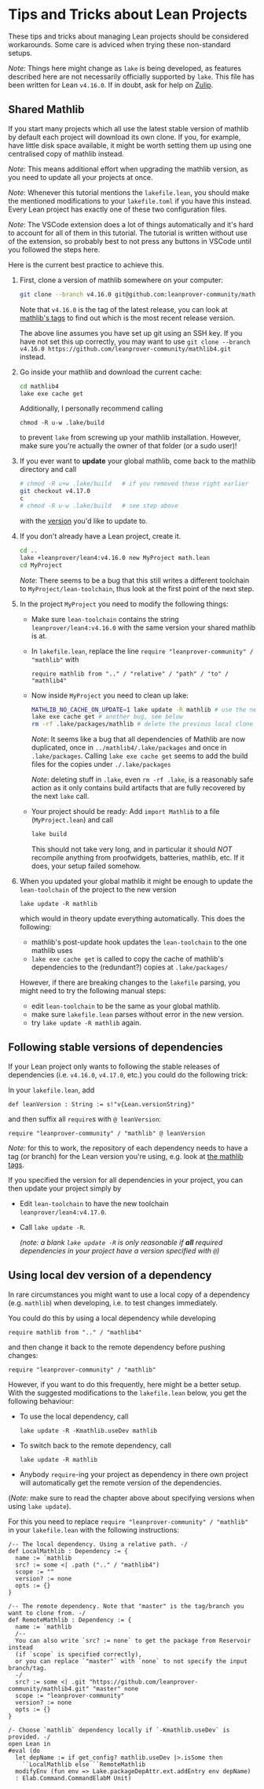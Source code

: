 # Tips and Tricks about Lean Projects

These tips and tricks about managing Lean projects should be considered workarounds.
Some care is adviced when trying these non-standard setups.

*Note:* Things here might change as `lake` is being developed, as features described here are not necessarily officially supported by `lake`. This file has been written for Lean `v4.16.0`. If in doubt, ask for help on [Zulip](https://leanprover.zulipchat.com).

## Shared Mathlib

If you start many projects which all use the latest stable version of mathlib
by default each project will download its own clone.
If you, for example, have little disk space available,
it might be worth setting them up using one centralised copy of mathlib instead.

*Note*: This means additional effort when upgrading the mathlib version,
as you need to update all your projects at once.

*Note*: Whenever this tutorial mentions the `lakefile.lean`, you should make the mentioned
modifications to your `lakefile.toml` if you have this instead. Every Lean project
has exactly one of these two configuration files.

*Note*: The VSCode extension does a lot of things automatically and it's hard to account for all of them in this tutorial.
The tutorial is written without use of the extension, so probably best to not press any buttons in VSCode until you followed the steps
here.

Here is the current best practice to achieve this.

1) First, clone a version of mathlib somewhere on your computer:
   ```bash
   git clone --branch v4.16.0 git@github.com:leanprover-community/mathlib4.git
   ```
   Note that `v4.16.0` is the tag of the latest release, you can look at [mathlib's tags](https://github.com/leanprover-community/mathlib4/tags) to find out which is the most recent release version.

   The above line assumes you have set up git using an SSH key.
   If you have not set this up correctly, you may want to
   use `git clone --branch v4.16.0 https://github.com/leanprover-community/mathlib4.git` instead.

2) Go inside your mathlib and download the current cache:
   ```bash
   cd mathlib4
   lake exe cache get
   ```
   Additionally, I personally recommend calling
   ```
   chmod -R u-w .lake/build
   ```
   to prevent `lake` from screwing up your mathlib installation. However, make sure you're actually the owner of that folder (or a sudo user)!
3) If you ever want to **update** your global mathlib, come back to the mathlib directory and call
   ```bash
   # chmod -R u+w .lake/build   # if you removed these right earlier
   git checkout v4.17.0
   c
   # chmod -R u-w .lake/build   # see step above
   ```
   with the [version](https://github.com/leanprover-community/mathlib4/tags) you'd like to update to.
4) If you don't already have a Lean project, create it.
   ```bash
   cd ..
   lake +leanprover/lean4:v4.16.0 new MyProject math.lean
   cd MyProject
   ```
   *Note*: There seems to be a bug that this still writes a different toolchain to `MyProject/lean-toolchain`, thus look at
   the first point of the next step.
5) In the project `MyProject` you need to modify the following things:
   * Make sure `lean-toolchain` contains the string `leanprover/lean4:v4.16.0` with the same version your shared mathlib is at.
   * In `lakefile.lean`, replace the line `require "leanprover-community" / "mathlib"` with
     ```
     require mathlib from ".." / "relative" / "path" / "to" / "mathlib4"
     ```
   * Now inside `MyProject` you need to clean up lake:
     ```bash
     MATHLIB_NO_CACHE_ON_UPDATE=1 lake update -R mathlib # use the new path for mathlib
     lake exe cache get # another bug, see below
     rm -rf .lake/packages/mathlib # delete the previous local clone of mathlib
     ```

     *Note*: It seems like a bug that all dependencies of Mathlib are now duplicated, once in `../mathlib4/.lake/packages` and once in
     `.lake/packages`. Calling `lake exe cache get` seems to add the build files for the copies under `./.lake/packages`

     *Note*: deleting stuff in `.lake`, even `rm -rf .lake`, is a reasonably safe action as it only contains build artifacts that are fully recovered by the next `lake` call.
   * Your project should be ready: Add `import Mathlib` to a file (`MyProject.lean`) and call
     ```bash
     lake build
     ```
     This should not take very long, and in particular it should *NOT* recompile anything from proofwidgets, batteries, mathlib, etc.
     If it does, your setup failed somehow.
6) When you updated your global mathlib it might be enough to update the `lean-toolchain` of the project to the new version
   ```
   lake update -R mathlib
   ```
   which would in theory update everything automatically. This does the following:
   * mathlib's post-update hook updates the `lean-toolchain` to the one mathlib uses
   * `lake exe cache get` is called to copy the cache of mathlib's dependencies to the (redundant?) copies at `.lake/packages/` 

   However, if there are breaking changes to the `lakefile` parsing, you might need to try the following manual steps:
   * edit `lean-toolchain` to be the same as your global mathlib.
   * make sure `lakefile.lean` parses without error in the new version.
   * try `lake update -R mathlib` again.

## Following stable versions of dependencies

If your Lean project only wants to following the stable releases of dependencies (i.e. `v4.16.0`, `v4.17.0`, etc.) you could do the following trick:

In your `lakefile.lean`, add

```lean
def leanVersion : String := s!"v{Lean.versionString}"
```

and then suffix all `require`s with `@ leanVersion`:

```
require "leanprover-community" / "mathlib" @ leanVersion
```

*Note:* for this to work, the repository of each dependency needs to have a tag (or branch) for the Lean version you're using, e.g. look at [the mathlib tags](https://github.com/leanprover-community/mathlib4/tags).

If you specified the version for all dependencies in your project, you can then update your project simply by

* Edit `lean-toolchain` to have the new toolchain `leanprover/lean4:v4.17.0`.
* Call `lake update -R`.

  *(note: a blank `lake update -R` is only reasonable if **all** required dependencies in your project have a version specified with `@`)*



## Using local dev version of a dependency

In rare circumstances you might want to use a local copy of a dependency (e.g. `mathlib`) when developing, i.e. to test changes immediately.

You could do this by using a local dependency while developing
```
require mathlib from ".." / "mathlib4"
```
and then change it back to the remote dependency before pushing changes:
```
require "leanprover-community" / "mathlib"
```

However, if you want to do this frequently, here might be a better setup. With the suggested modifications to the `lakefile.lean` below, you get the following behaviour:

* To use the local dependency, call
  ```
  lake update -R -Kmathlib.useDev mathlib
  ```
* To switch back to the remote dependency, call
  ```
  lake update -R mathlib
  ```
* Anybody `require`-ing your project as dependency in there own project will automatically get the remote version of the dependencies.

(*Note:* make sure to read the chapter above about specifying versions when using `lake update`).

For this you need to replace `require "leanprover-community" / "mathlib"` in your `lakefile.lean` with the following instructions:

```lean
/-- The local dependency. Using a relative path. -/
def LocalMathlib : Dependency := {
  name := `mathlib
  src? := some <| .path (".." / "mathlib4")
  scope := ""
  version? := none
  opts := {}
}

/-- The remote dependency. Note that "master" is the tag/branch you want to clone from. -/
def RemoteMathlib : Dependency := {
  name := `mathlib
  /--
  You can also write `src? := none` to get the package from Reservoir instead
  (if `scope` is specified correctly),
  or you can replace `"master"` with `none` to not specify the input branch/tag.
  -/
  src? := some <| .git "https://github.com/leanprover-community/mathlib4.git" "master" none
  scope := "leanprover-community"
  version? := none
  opts := {}
}

/- Choose `mathlib` dependency locally if `-Kmathlib.useDev` is provided. -/
open Lean in
#eval (do
  let depName := if get_config? mathlib.useDev |>.isSome then
    ``LocalMathlib else ``RemoteMathlib
  modifyEnv (fun env => Lake.packageDepAttr.ext.addEntry env depName)
  : Elab.Command.CommandElabM Unit)
```